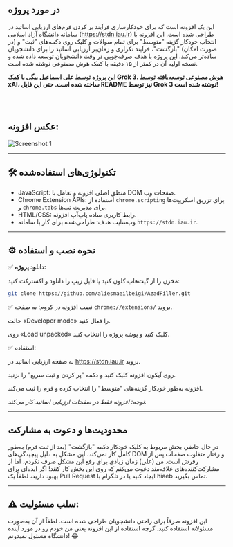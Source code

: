 ##  در مورد پروژه
این یک افزونه است که برای خودکارسازی فرآیند پر کردن فرم‌های ارزیابی اساتید در سامانه دانشگاه آزاد اسلامی (https://stdn.iau.ir) طراحی شده است. این افزونه با انتخاب خودکار گزینه "متوسط" برای تمام سوالات و کلیک روی دکمه‌های "ثبت" و (در صورت امکان) "بازگشت"، فرآیند تکراری و زمان‌بر ارزیابی اساتید را برای دانشجویان ساده‌تر می‌کند. این پروژه با هدف صرفه‌جویی در وقت دانشجویان توسعه داده شده و نسخه اولیه آن در کمتر از ۱۵ دقیقه با کمک هوش مصنوعی نوشته شده است.

**این پروژه توسط علی اسماعیل بیگی با کمک Grok 3، هوش مصنوعی توسعه‌یافته توسط xAI، ساخته شده است. حتی این فایل README نیز توسط Grok 3 نوشته شده است!**


<br><br>


## عکس افزونه:

![Screenshot 1](https://github.com/aliesmaeilbeigi/AzadFiller/blob/main/Screenshots/0.png )



---
## 🛠 تکنولوژی‌های استفاده‌شده

- JavaScript: منطق اصلی افزونه و تعامل با DOM صفحات وب.
- Chrome Extension APIs: استفاده از `chrome.scripting` برای تزریق اسکریپت‌ها و `chrome.tabs` برای مدیریت تب‌ها.
- HTML/CSS: رابط کاربری ساده پاپ‌آپ افزونه.
- وب‌سایت هدف: طراحی‌شده برای کار با سامانه `https://stdn.iau.ir`.

---

## ⚙️ نحوه نصب و استفاده

✅ **دانلود پروژه:**

مخزن را از گیت‌هاب کلون کنید یا فایل زیپ را دانلود و اکسترکت کنید:
  
  ```bash
  git clone https://github.com/aliesmaeilbeigi/AzadFiller.git
  ```
✅ نصب افزونه در کروم:
به صفحه `chrome://extensions/` بروید.

حالت «Developer mode» را فعال کنید.

روی «Load unpacked» کلیک کنید و پوشه پروژه را انتخاب کنید.


✅ استفاده:

به صفحه ارزیابی اساتید در https://stdn.iau.ir بروید.

روی آیکون افزونه کلیک کنید و دکمه "پر کردن و ثبت سریع" را بزنید.

افزونه به‌طور خودکار گزینه‌های "متوسط" را انتخاب کرده و فرم را ثبت می‌کند.

*توجه: افزونه فقط در صفحات ارزیابی اساتید کار می‌کند.*

---

## محدودیت‌ها و دعوت به مشارکت

در حال حاضر، بخش مربوط به کلیک خودکار دکمه "بازگشت" (بعد از ثبت فرم) به‌طور کامل کار نمی‌کند. این مشکل به دلیل پیچیدگی‌های DOM و رفتار متفاوت صفحات پس از رفرش است. من (علی) زمان زیادی برای رفع این مشکل صرف نکردم، اما از مشارکت‌کننده‌های علاقه‌مند دعوت می‌کنم که روی این بخش کار کنند! اگر ایده‌ای برای بهبود دارید، لطفاً یک Pull Request ایجاد کنید یا در تلگرام با hiaeb تماس بگیرید.

---
## ⚠️ سلب مسئولیت:

این افزونه صرفاً برای راحتی دانشجویان طراحی شده است. لطفاً از آن به‌صورت مسئولانه استفاده کنید. گرچه استفاده از این افزونه یعنی من خودم رو در مورد آینده دانشگاه مسئول نمیدونم! 😂

